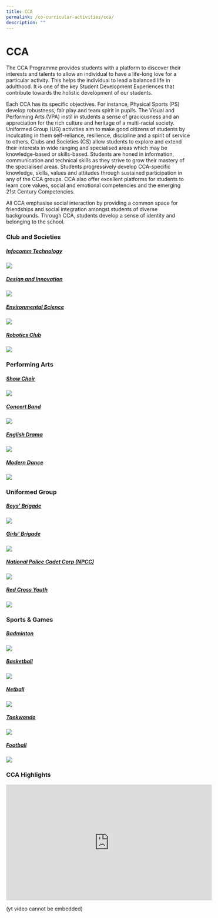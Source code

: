 ```yaml
---
title: CCA
permalink: /co-curricular-activities/cca/
description: ""
---
```

# **CCA**

The CCA Programme provides students with a platform to discover their interests and talents to allow an individual to have a life-long love for a particular activity. This helps the individual to lead a balanced life in adulthood. It is one of the key Student Development Experiences that contribute towards the holistic development of our students. 

Each CCA has its specific objectives. For instance, Physical Sports (PS) develop robustness, fair play and team spirit in pupils. The Visual and Performing Arts (VPA) instil in students a sense of graciousness and an appreciation for the rich culture and heritage of a multi-racial society. Uniformed Group (UG) activities aim to make good citizens of students by inculcating in them self-reliance, resilience, discipline and a spirit of service to others. Clubs and Societies (CS) allow students to explore and extend their interests in wide ranging and specialised areas which may be knowledge-based or skills-based. Students are honed in information, communication and technical skills as they strive to grow their mastery of the specialised areas. Students progressively develop CCA-specific knowledge, skills, values and attitudes through sustained participation in any of the CCA groups. CCA also offer excellent platforms for students to learn core values, social and emotional competencies and the emerging 21st Century Competencies. 

All CCA emphasise social interaction by providing a common space for friendships and social integration amongst students of diverse backgrounds. Through CCA, students develop a sense of identity and belonging to the school.

### Club and Societies

##### **[Infocomm Technology](/co-curricular-activities/Clubs-and-Societies/infocomm-technology/)**
![](/images/CCA/2022%20Infocomm%20Formal.jpg)

##### **[Design and Innovation](/co-curricular-activities/Clubs-and-Societies/design-and-innovation/)**
![](/images/CCA/2022%20Design%20n%20Innovation%20Formal.jpg)

##### **[Environmental Science ](/co-curricular-activities/Clubs-and-Societies/environmental-science/)**
![](/images/CCA/2022%20Environmental%20Science%20Formal.jpg)

##### **[Robotics Club](/co-curricular-activities/Clubs-and-Societies/robotics-club/)**
![](/images/CCA/2022%20Robotics%20Formal.jpg)


### Performing Arts

##### **[Show Choir](/co-curricular-activities/Performing-Arts/choir/)**
![](/images/CCA/2022%20Show%20Choir%20Formal.jpg)

##### **[Concert Band](/co-curricular-activities/Performing-Arts/concert-band/)**
![](/images/CCA/2022%20Concert%20Band%20Formal.jpg)

##### **[English Drama](/co-curricular-activities/Performing-Arts/english-drama/)**
![](/images/CCA/2022%20English%20Drama%20Formal.jpg)

##### **[Modern Dance](/co-curricular-activities/Performing-Arts/modern-dance/)**
![](/images/CCA/2022%20Modern%20Dance%20Formal.jpg)

### Uniformed Group

##### **[Boys' Brigade](/co-curricular-activities/Uniformed-Groups/boys-brigade/)**
![](/images/CCA/2022%20Boys%20Brigade%20Formal.jpg)

##### **[Girls' Brigade](/co-curricular-activities/Uniformed-Groups/girls-brigade/)**
![](/images/CCA/2022%20Girls%20Brigade%20Formal.jpg)

##### **[National Police Cadet Corp (NPCC)](/co-curricular-activities/Uniformed-Groups/npcc/)**
![](/images/CCA/2022%20NPCC%20Formal.jpg)

##### **[Red Cross Youth](/co-curricular-activities/red-cross/)**
![](/images/CCA/2022%20Red%20Cross%20Formal.jpg)

### Sports & Games

##### **[Badminton](/co-curricular-activities/Sports-and-Games/badminton/)**
![](/images/CCA/2022%20Badminton%20Formal.jpg)

##### **[Basketball](/co-curricular-activities/Sports-and-Games/basketball/)**
![](/images/CCA/2022%20Basketball%20Formal.jpg)

##### **[Netball](/co-curricular-activities/Sports-and-Games/netball/)**
![](/images/CCA/2022%20Netball%20Formal.jpg)

##### **[Taekwondo](/co-curricular-activities/Sports-and-Games/taekwondo/)**
![](/images/CCA/2022%20Taekwondo%20Formal.jpg)

##### **[Football](/co-curricular-activities/Sports-and-Games/football/)**
![](/images/CCA/2022%20Football%20Formal.jpg)

### CCA Highlights

<iframe width="560" height="315" src="https://www.youtube.com/embed/7qrqtHoB-aQ" title="YouTube video player" frameborder="0" allow="accelerometer; autoplay; clipboard-write; encrypted-media; gyroscope; picture-in-picture; web-share" allowfullscreen></iframe>

(yt video cannot be embedded)